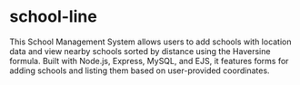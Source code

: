 # school-line
This School Management System allows users to add schools with location data and view nearby schools sorted by distance using the Haversine formula. Built with Node.js, Express, MySQL, and EJS, it features forms for adding schools and listing them based on user-provided coordinates.
